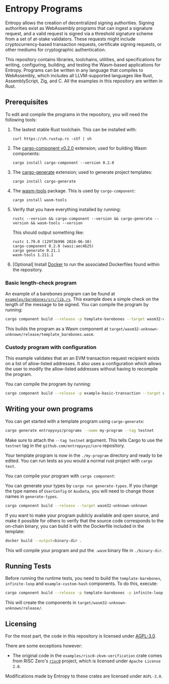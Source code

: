 # Entropy Programs

Entropy allows the creation of decentralized signing authorities. Signing authorities exist as WebAssembly programs that can ingest a signature request, and a valid request is signed via a threshold signature scheme from a set of at-stake validators. These requests might include cryptocurrency-based transaction requests, certificate signing requests, or other mediums for cryptographic authentication.

This repository contains libraries, toolchains, utilities, and specifications for writing, configuring, building, and testing the Wasm-based applications for Entropy. Programs can be written in any language that compiles to WebAssembly, which includes all LLVM-supported languages like Rust, AssemblyScript, Zig, and C. All the examples in this repository are written in Rust.

## Prerequisites

To edit and compile the programs in the repository, you will need the following tools:

1. The lastest stable Rust toolchain. This can be installed with:

    ```shell
    curl https://sh.rustup.rs -sSf | sh
    ```

1. The [cargo-component v0.2.0](https://github.com/bytecodealliance/cargo-component#installation) extension; used for building Wasm components:

    ```shell
    cargo install cargo-component --version 0.2.0
    ```

1. The [cargo-generate](https://github.com/cargo-generate/cargo-generate) extension; used to generate project templates:

    ```shell
    cargo install cargo-generate
    ```

1. The [wasm-tools](https://github.com/bytecodealliance/wasm-tools#installation) package. This is used by `cargo-component`:

    ```shell
    cargo install wasm-tools
    ```

1. Verify that you have everything installed by running:

    ```shell
    rustc --version && cargo-component --version && cargo-generate --version && wasm-tools --version
    ```

    This should output something like:

    ```plaintext
    rustc 1.79.0 (129f3b996 2024-06-10)
    cargo-component 0.2.0 (wasi:aec4b25)
    cargo generate 0.21.1
    wasm-tools 1.211.1
    ```

1. [Optional] Install [Docker](https://docs.docker.com/get-docker/) to run the associated Dockerfiles found within the repository.
  

### Basic length-check program 

An example of a barebones program can be found at [`examples/barebones/src/lib.rs`](./examples/barebones/src/lib.rs). This example does a simple check on the length of the message to be signed. You can compile the program by running:

```bash
cargo component build --release -p template-barebones --target wasm32-unknown-unknown
```

This builds the program as a Wasm component at `target/wasm32-unknown-unknown/release/template_barebones.wasm`.

### Custody program with configuration

This example validates that an an EVM transaction request recipient exists on a list of allow-listed addresses. It also uses a configuration which allows the user to modify the allow-listed addresses without having to recompile the program.

You can compile the program by running:

```bash
cargo component build --release -p example-basic-transaction --target wasm32-unknown-unknown
```

## Writing your own programs

You can get started with a template program using `cargo-generate`:

```bash
cargo generate entropyxyz/programs --name my-program --tag testnet
```

Make sure to attach the `--tag testnet` argument. This tells Cargo to use the `testnet` tag in the `github.com/entropyxyz/core` repository.

Your template program is now in the `./my-program` directory and ready to be edited. You can run tests as you would a normal rust project with `cargo test`.

You can compile your program with `cargo component`:

You can generate your types by `cargo run generate-types`. If you change the type names of `UserConfig` or `AuxData`, you will need to change those names in `generate-types`.

```bash
cargo component build --release --target wasm32-unknown-unknown
```

If you want to make your program publicly available and open source, and make it possible for others to verify that the source code corresponds to the on-chain binary, you can build it with the Dockerfile included in the template: 

```bash
docker build --output=binary-dir .
```

This will compile your program and put the `.wasm` binary file in `./binary-dir`. 

## Running Tests

Before running the runtime tests, you need to build the `template-barebones`, `infinite-loop` and `example-custom-hash` components. To do this, execute:

```bash
cargo component build --release -p template-barebones -p infinite-loop -p example-custom-hash --target wasm32-unknown-unknown
```

This will create the components in `target/wasm32-unknown-unknown/release/`.

## Licensing

For the most part, the code in this repository is licensed under [AGPL-3.0](./LICENSE).

There are some exceptions however:

- The original code in the `examples/risc0-zkvm-verification` crate comes from RISC Zero's [`risc0`](https://github.com/risc0/risc0) project, which is licensed under
  `Apache License 2.0`.

Modifications made by Entropy to these crates are licensed under `AGPL-3.0`.
